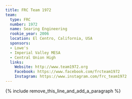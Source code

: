 ```yaml
---
title: FRC Team 1972
team:
  type: FRC
  number: 1972
  name: Searing Engineering
  rookie_year: 2006
  location: El Centro, California, USA
  sponsors:
  - Lowe's
  - Imperial Valley MESA
  - Central Union High
  links:
    Website: http://www.team1972.org
    Facebook: https://www.facebook.com/frcteam1972
    Instagram: https://www.instagram.com/frc_team1972
---
```


{% include remove_this_line_and_add_a_paragraph %}